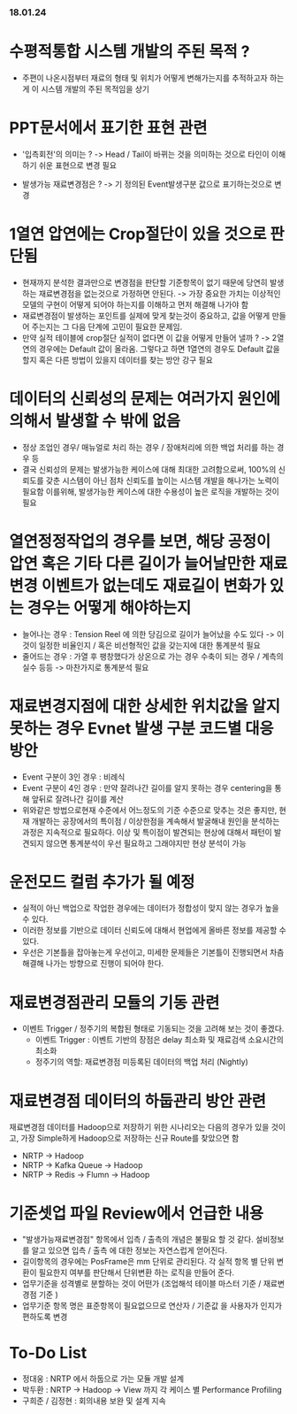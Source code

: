 ### 18.01.24

# 수평적통합 시스템 개발의 주된 목적 ?
 - 주편이 나온시점부터 재료의 형태 및 위치가 어떻게 변해가는지를 추적하고자 하는게 이 시스템 개발의 주된 목적임을 상기

# PPT문서에서 표기한 표현 관련
 - '입측회전'의 의미는 ? 
    -> Head / Tail이 바뀌는 것을 의미하는 것으로 타인이 이해하기 쉬운 표현으로 변경 필요 

 - 발생가능 재료변경점은 ? 
    -> 기 정의된 Event발생구분 값으로 표기하는것으로 변경

# 1열연 압연에는 Crop절단이 있을 것으로 판단됨
 - 현재까지 분석한 결과만으로 변경점을 판단할 기준항목이 없기 때문에 당연히 발생하는 재료변경점을 없는것으로 가정하면 안된다. 
    -> 가장 중요한 가치는 이상적인 모델의 구현이 어떻게 되어야 하는지를 이해하고 먼저 해결해 나가야 함
 - 재료변경점이 발생하는 포인트를 실제에 맞게 찾는것이 중요하고, 값을 어떻게 만들어 주는지는 그 다음 단계에 고민이 필요한 문제임.
 - 만약 실적 테이블에 crop절단 실적이 없다면 이 값을 어떻게 만들어 낼까 ?
    -> 2열연의 경우에는 Default 값이 올라옴. 그렇다고 하면 1열연의 경우도 Default 값을 할지 혹은 다른 방법이 있을지 데이터를 찾는 방안 강구 필요

# 데이터의 신뢰성의 문제는 여러가지 원인에 의해서 발생할 수 밖에 없음
 - 정상 조업인 경우/ 매뉴얼로 처리 하는 경우 / 장애처리에 의한 백업 처리를 하는 경우 등
 - 결국 신뢰성의 문제는 발생가능한 케이스에 대해 최대한 고려함으로써, 100%의 신뢰도를 갖춘 시스템이 아닌 점차 신뢰도를 높이는 시스템 개발을 해나가는 노력이 필요함
   이를위해, 발생가능한 케이스에 대한 수용성이 높은 로직을 개발하는 것이 필요

# 열연정정작업의 경우를 보면, 해당 공정이 압연 혹은 기타 다른 길이가 늘어날만한 재료변경 이벤트가 없는데도 재료길이 변화가 있는 경우는 어떻게 해야하는지
 - 늘어나는 경우 : Tension Reel 에 의한 당김으로 길이가 늘어났을 수도 있다 -> 이것이 일정한 비율인지 / 혹은 비선형적인 값을 갖는지에 대한 통계분석 필요
 - 줄어드는 경우 : 가열 후 팽창했다가 상온으로 가는 경우 수축이 되는 경우 / 계측의 실수 등등 -> 마찬가지로 통계분석 필요

# 재료변경지점에 대한 상세한 위치값을 알지 못하는 경우 Evnet 발생 구분 코드별 대응 방안
 - Event 구분이 3인 경우 : 비례식 
 - Event 구분이 4인 경우 : 만약 잘려나간 길이를 알지 못하는 경우 centering을 통해 앞뒤로 잘려나간 길이를 계산
 - 위와같은 방법으로현재 수준에서 어느정도의 기준 수준으로 맞추는 것은 좋지만, 현재 개발하는 공장에서의 특이점 / 이상한점을 계속해서 발굴해내 원인을 분석하는 과정은 지속적으로 필요하다. 
   이상 및 특이점이 발견되는 현상에 대해서 패턴이 발견되지 않으면 통계분석이 우선 필요하고 그래야지만 현상 분석이 가능

# 운전모드 컬럼 추가가 될 예정
 - 실적이 아닌 백업으로 작업한 경우에는 데이터가 정합성이 맞지 않는 경우가 높을 수 있다. 
 - 이러한 정보를 기반으로 데이터 신뢰도에 대해서 현업에게 올바른 정보를 제공할 수 있다. 
 - 우선은 기본틀을 잡아놓는게 우선이고, 미세한 문제들은 기본틀이 진행되면서 차츰 해결해 나가는 방향으로 진행이 되어야 한다. 


# 재료변경점관리 모듈의 기동 관련
 - 이벤트 Trigger / 정주기의 복합된 형태로 기동되는 것을 고려해 보는 것이 좋겠다. 
    - 이벤트 Trigger : 이벤트 기반의 장점은 delay 최소화 및 재료검색 소요시간의 최소화 
    - 정주기의 역할: 재료변경점 미등록된 데이터의 백업 처리 (Nightly)

# 재료변경점 데이터의 하둡관리 방안 관련
 재료변경점 데이터를 Hadoop으로 저장하기 위한 시나리오는 다음의 경우가 있을 것이고, 가장 Simple하게 Hadoop으로 저장하는 신규 Route를 찾았으면 함
 - NRTP -> Hadoop
 - NRTP -> Kafka Queue -> Hadoop
 - NRTP -> Redis -> Flumn -> Hadoop
 
# 기준셋업 파일 Review에서 언급한 내용
 - "발생가능재료변경점" 항목에서 입측 / 출측의 개념은 불필요 할 것 같다. 설비정보를 알고 있으면 입측 / 출측 에 대한 정보는 자연스럽게 얻어진다. 
 - 길이항목의 경우에는 PosFrame은 mm 단위로 관리된다. 각 실적 항목 별 단위 변환이 필요한지 여부를 판단해서 단위변환 하는 로직을 만들어 준다. 
 - 업무기준을 성격별로 분할하는 것이 어떤가 (조업해석 테이블 마스터 기준 / 재료변경점 기준 )
 - 업무기준 항목 명은 표준항목이 필요없으므로 연산자 / 기준값 을 사용자가 인지가 편하도록 변경

# To-Do List
 - 정대웅 : NRTP 에서 하둡으로 가는 모듈 개발 설계
 - 박두환 : NRTP -> Hadoop -> View 까지 각 케이스 별 Performance Profiling
 - 구희준 / 김정현 : 회의내용 보완 및 설계 지속